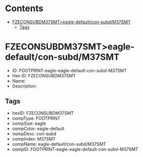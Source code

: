 



Contents
========

* [FZECONSUBDM37SMT>eagle-default/con-subd/M37SMT](#fzeconsubdm37smteagle-defaultcon-subdm37smt)
	* [Tags](#tags)

# FZECONSUBDM37SMT>eagle-default/con-subd/M37SMT

- ID: FOOTPRINT-eagle-eagle-default-con-subd-M37SMT
- Hex ID: FZECONSUBDM37SMT
- Name: 
- Description: 

## Tags

- hexID: FZECONSUBDM37SMT
- oompType: FOOTPRINT
- oompSize: eagle
- oompColor: eagle-default
- oompDesc: con-subd
- oompIndex: M37SMT
- oompName: eagle-default/con-subd/M37SMT
- oompID: FOOTPRINT-eagle-eagle-default-con-subd-M37SMT
